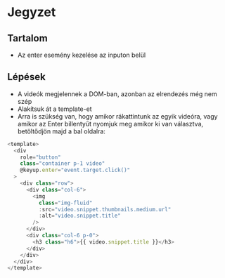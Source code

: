 # Jegyzet

## Tartalom

- Az enter esemény kezelése az inputon belül

## Lépések

- A videók megjelennek a DOM-ban, azonban az elrendezés még nem szép
- Alakítsuk át a template-et
- Arra is szükség van, hogy amikor rákattintunk az egyik videóra, vagy amikor az Enter billentyűt nyomjuk meg amikor ki van választva, betöltődjön majd a bal oldalra:

```js
<template>
  <div
    role="button"
    class="container p-1 video"
    @keyup.enter="event.target.click()"
  >
    <div class="row">
      <div class="col-6">
        <img
          class="img-fluid"
          :src="video.snippet.thumbnails.medium.url"
          :alt="video.snippet.title"
        />
      </div>
      <div class="col-6 p-0">
        <h3 class="h6">{{ video.snippet.title }}</h3>
      </div>
    </div>
  </div>
</template>
```
